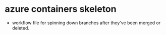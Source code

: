 # azure containers skeleton

- workflow file for spinning down branches after they've been merged or deleted.
